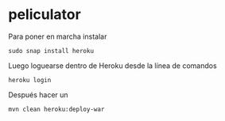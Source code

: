 # peliculator

Para poner en marcha instalar

`sudo snap install heroku`

Luego loguearse dentro de Heroku desde la línea de comandos

`heroku login`

Después hacer un 

`mvn clean heroku:deploy-war`
